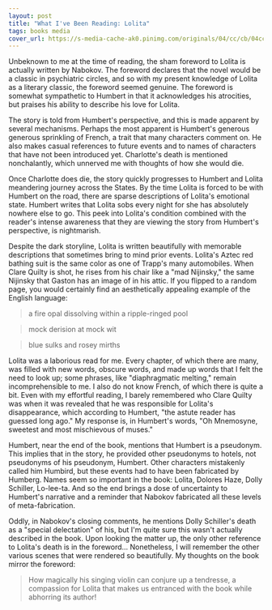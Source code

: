 ```yaml
---
layout: post
title: "What I've Been Reading: Lolita"
tags: books media
cover_url: https://s-media-cache-ak0.pinimg.com/originals/04/cc/cb/04cccbf6cf3bd8bdee57f7999a16633e.jpg
---
```


Unbeknown to me at the time of reading, the sham foreword to Lolita is actually written by Nabokov. The foreword declares that the novel would be a classic in psychiatric circles, and so with my present knowledge of Lolita as a literary classic, the foreword seemed genuine. The foreword is somewhat sympathetic to Humbert in that it acknowledges his atrocities, but praises his ability to describe his love for Lolita.

The story is told from Humbert's perspective, and this is made apparent by several mechanisms. Perhaps the most apparent is Humbert's generous generous sprinkling of French, a trait that many characters comment on. He also makes casual references to future events and to names of characters that have not been introduced yet. Charlotte's death is mentioned nonchalantly, which unnerved me with thoughts of how she would die.

Once Charlotte does die, the story quickly progresses to Humbert and Lolita meandering journey across the States. By the time Lolita is forced to be with Humbert on the road, there are sparse descriptions of Lolita's emotional state. Humbert writes that Lolita sobs every night for she has absolutely nowhere else to go. This peek into Lolita's condition combined with the reader's intense awareness that they are viewing the story from Humbert's perspective, is nightmarish.

Despite the dark storyline, Lolita is written beautifully with memorable descriptions that sometimes bring to mind prior events. Lolita's Aztec red bathing suit is the same color as one of Trapp's many automobiles. When Clare Quilty is shot, he rises from his chair like a "mad Nijinsky," the same Nijinsky that Gaston has an image of in his attic. If you flipped to a random page, you would certainly find an aesthetically appealing example of the English language:

>a fire opal dissolving within a ripple-ringed pool

>mock derision at mock wit

>blue sulks and rosey mirths

Lolita was a laborious read for me. Every chapter, of which there are many, was filled with new words, obscure words, and made up words that I felt the need to look up; some phrases, like "diaphragmatic melting," remain incomprehensible to me. I also do not know French, of which there is quite a bit. Even with my effortful reading, I barely remembered who Clare Quilty was when it was revealed that he was responsible for Lolita's disappearance, which according to Humbert, "the astute reader has guessed long ago."
My response is, in Humbert's words, "Oh Mnemosyne, sweetest and most mischievous of muses."

Humbert, near the end of the book, mentions that Humbert is a pseudonym. This implies that in the story, he provided other pseudonyms to hotels, not pseudonyms of his pseudonym, Humbert. Other characters mistakenly called him Humbird, but these events had to have been fabricated by Humberg. Names seem so important in the book: Lolita, Dolores Haze, Dolly Schiller, Lo-lee-ta. And so the end brings a dose of uncertainty to Humbert's narrative and a reminder that Nabokov fabricated all these levels of meta-fabrication.

Oddly, in Nabokov's closing comments, he mentions Dolly Schiller's death as a "special delectation" of his, but I'm quite sure this wasn't actually described in the book. Upon looking the matter up, the only other reference to Lolita's death is in the foreword...
Nonetheless, I will remember the other various scenes that were rendered so beautifully. My thoughts on the book mirror the foreword:

>How magically his singing violin can conjure up a tendresse, a compassion for Lolita
>that makes us entranced with the book while abhorring its author!